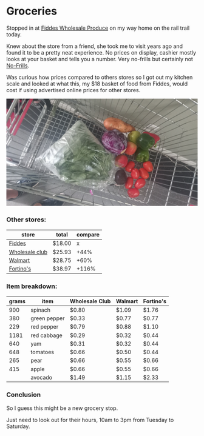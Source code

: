 # Groceries

Stopped in at [Fiddes Wholesale Produce](https://www.instagram.com/fwp_hamilton/?hl=en) on my way home on the rail trail today.

Knew about the store from a friend, she took me to visit years ago and found it to be a pretty neat experience. No prices on display, cashier mostly looks at your basket and tells you a number. Very no-frills but certainly not [No-Frills](https://www.nofrills.ca/).

Was curious how prices compared to others stores so I got out my kitchen scale and looked at what this, my $18 basket of food from Fiddes, would cost if using advertised online prices for other stores.

![$18 basket from Fiddes](/img/Fiddes_basket.png)

### Other stores:

| store | total | compare |
| - | - | - |
| [Fiddes](https://www.facebook.com/p/Fiddes-Wholesale-Produce-FWP-100057057686607/) | $18.00 | x |
| [Wholesale club](https://www.wholesaleclub.ca/) | $25.93 | +44% |
| [Walmart](https://www.walmart.ca/en) | $28.75 | +60% |
| [Fortino's](https://www.fortinos.ca/) | $38.97 | +116% |

### Item breakdown:

| grams	| item		| Wholesale Club		| Walmart		| Fortino's	| 
|	- |		- |		- |		- |	- |
| 900	| spinach		| $0.80		| $1.09		| $1.76	| 
| 380	| green pepper		| $0.33		| $0.77		| $0.77	| 
| 229	| red pepper		| $0.79		| $0.88		| $1.10	| 
| 1181	| red cabbage		| $0.29		| $0.32		| $0.44	| 
| 640	| yam		| $0.31		| $0.32		| $0.44	| 
| 648	| tomatoes		| $0.66		| $0.50		| $0.44	| 
| 265	| pear		| $0.66		| $0.55		| $0.66	| 
| 415	| apple		| $0.66		| $0.55		| $0.66	| 
| 	| avocado		| $1.49		| $1.15		| $2.33	| 

### Conclusion

So I guess this might be a new grocery stop. 

Just need to look out for their hours, 10am to 3pm from Tuesday to Saturday.

